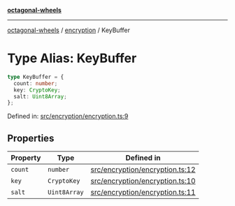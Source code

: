 [**octagonal-wheels**](../../README.md)

***

[octagonal-wheels](../../modules.md) / [encryption](../README.md) / KeyBuffer

# Type Alias: KeyBuffer

```ts
type KeyBuffer = {
  count: number;
  key: CryptoKey;
  salt: Uint8Array;
};
```

Defined in: [src/encryption/encryption.ts:9](https://github.com/vrtmrz/octagonal-wheels/blob/main/src/encryption/encryption.ts#L9)

## Properties

| Property | Type | Defined in |
| ------ | ------ | ------ |
| <a id="count"></a> `count` | `number` | [src/encryption/encryption.ts:12](https://github.com/vrtmrz/octagonal-wheels/blob/main/src/encryption/encryption.ts#L12) |
| <a id="key"></a> `key` | `CryptoKey` | [src/encryption/encryption.ts:10](https://github.com/vrtmrz/octagonal-wheels/blob/main/src/encryption/encryption.ts#L10) |
| <a id="salt"></a> `salt` | `Uint8Array` | [src/encryption/encryption.ts:11](https://github.com/vrtmrz/octagonal-wheels/blob/main/src/encryption/encryption.ts#L11) |
